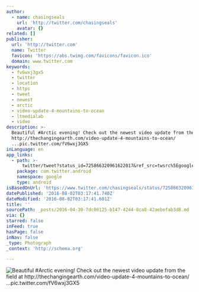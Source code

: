 ```yaml
---
author:
  - name: chasingseals
    url: 'http://twitter.com/chasingseals'
    avatar: {}
related: []
publisher:
  url: 'http://twitter.com'
  name: Twitter
  favicon: 'https://abs.twimg.com/favicons/favicon.ico'
  domain: www.twitter.com
keywords:
  - fv6wxj3gx5
  - twitter
  - location
  - https
  - tweet
  - newest
  - arctic
  - video-update-4-mountains-to-ocean
  - ltmedialab
  - video
description: >-
  Beautiful #Arctic evening! Check out the newest video update from the field at
  http://thechangingearth.com/video-update-4-mountains-to-ocean/
  ...pic.twitter.com/fV6wxj3GX5
inLanguage: en
app_links:
  - path: >-
      twitter/tweet?status_id=725866320961622017&ref_src=twsrc%5Egoogle%7Ctwcamp%5Eandroidseo%7Ctwgr%5Estatus%7Ctwterm%5E725866320961622017
    package: com.twitter.android
    namespace: google
    type: android
isBasedOnUrl: 'https://www.twitter.com/chasingseals/status/725866320961622017/photo/1'
datePublished: '2016-08-02T03:17:41.740Z'
dateModified: '2016-08-02T03:17:41.601Z'
title: ''
sourcePath: _posts/2016-04-30-7dc00125-b147-4244-8ca8-42aebefab3d8.md
via: {}
starred: false
inFeed: true
hasPage: false
inNav: false
_type: Photograph
_context: 'http://schema.org'

---
```

![Beautiful #Arctic evening! Check out the newest video update from the field at http://thechangingearth.com/video-update-4-mountains-to-ocean/ ...pic.twitter.com/fV6wxj3GX5](https://pbs.twimg.com/media/ChLLf-bVEAEQr-x.jpg:large)